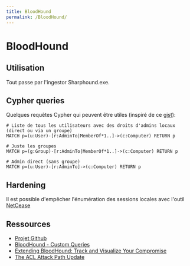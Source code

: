 ```yaml
---
title: BloodHound
permalink: /BloodHound/
---
```


# BloodHound

## Utilisation

Tout passe par l'ingestor Sharphound.exe.

## Cypher queries

Quelques requêtes Cypher qui peuvent être utiles (inspiré de ce [gist](https://gist.github.com/jeffmcjunkin/7b4a67bb7dd0cfbfbd83768f3aa6eb12)):

``` 
# Liste de tous les utilisateurs avec des droits d'admins locaux (direct ou via un groupe)
MATCH p=(u:User)-[r:AdminTo|MemberOf*1..]->(c:Computer) RETURN p

# Juste les groupes
MATCH p=(g:Group)-[r:AdminTo|MemberOf*1..]->(c:Computer) RETURN p

# Admin direct (sans groupe)
MATCH p=(u:User)-[r:AdminTo]->(c:Computer) RETURN p
```

## Hardening

Il est possible d'empêcher l'énumération des sessions locales avec l'outil [NetCease](https://gallery.technet.microsoft.com/Net-Cease-Blocking-Net-1e8dcb5b)

## Ressources

-   [Projet Github](https://github.com/adaptivethreat/BloodHound)
-   [BloodHound - Custom Queries](http://www.securityripcord.com/blog/2016/09/28/bloodhound-custom-queries/)
-   [Extending BloodHound: Track and Visualize Your Compromise](http://porterhau5.com/blog/extending-bloodhound-track-and-visualize-your-compromise/)
-   [The ACL Attack Path Update](https://wald0.com/?p=112)
